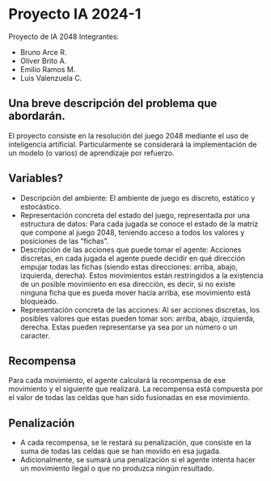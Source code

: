# Proyecto IA 2024-1
Proyecto de IA 2048
Integrantes:
- Bruno Arce R.
- Oliver Brito A.
- Emilio Ramos M.
- Luis Valenzuela C.

## Una breve descripción del problema que abordarán.
El proyecto consiste en la resolución del juego 2048 mediante el uso de inteligencia artificial.
Particularmente se considerará la implementación de un modelo (o varios) de aprendizaje por refuerzo.

## Variables?
- Descripción del ambiente: El ambiente de juego es discreto, estático y estocástico.
- Representación concreta del estado del juego, representada por una estructura de datos: Para cada jugada se conoce el estado de la matriz que compone al juego 2048, teniendo acceso a todos los valores y posiciones de las "fichas".
- Descripción de las acciones que puede tomar el agente: Acciones discretas, en cada jugada el agente puede decidir en qué dirección empujar todas las fichas (siendo estas direcciones: arriba, abajo, izquierda, derecha). Estos movimientos están restringidos a la existencia de un posible movimiento en esa dirección, es decir, si no existe ninguna ficha que es pueda mover hacia arriba, ese movimiento está bloqueado.
- Representación concreta de las acciones: Al ser acciones discretas, los posibles valores que estas pueden tomar son: arriba, abajo, izquierda, derecha. Estas pueden representarse ya sea por un número o un caracter.

## Recompensa
Para cada movimiento, el agente calculará la recompensa de ese movimiento y el siguiente que realizará. La recompensa está compuesta por el valor de todas las celdas que han sido fusionadas en ese movimiento.

## Penalización
- A cada recompensa, se le restará su penalización, que consiste en la suma de todas las celdas que se han movido en esa jugada.
- Adicionalmente, se sumará una penalización si el agente intenta hacer un movimiento ilegal o que no produzca ningún resultado.

